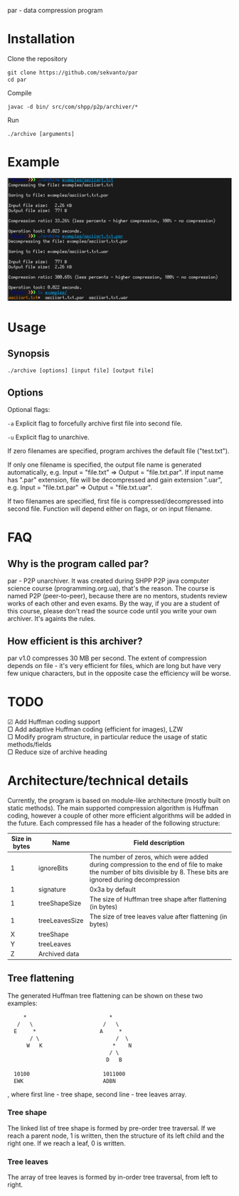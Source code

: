par - data compression program

# Installation

Clone the repository
```
git clone https://github.com/sekvanto/par
cd par
```
Compile
```
javac -d bin/ src/com/shpp/p2p/archiver/*
```
Run
```
./archive [arguments]
```

# Example

![example](examples/example.png)

# Usage

## Synopsis

```
./archive [options] [input file] [output file]
```

## Options

Optional flags:

`-a` Explicit flag to forcefully archive first file into second file.

`-u` Explicit flag to unarchive.


If zero filenames are specified, program archives the default file ("test.txt").

If only one filename is specified, the output file name is generated automatically, e.g. Input = "file.txt" => Output = "file.txt.par". If input name has ".par" extension, file will be decompressed and gain extension ".uar", e.g. Input = "file.txt.par" => Output = "file.txt.uar".

If two filenames are specified, first file is compressed/decompressed into second file. Function will depend either on flags, or on input filename.

# FAQ

## Why is the program called par?

par - P2P unarchiver. It was created during SHPP P2P java computer science course (programming.org.ua), that's the reason. The course is named P2P (peer-to-peer), because there are no mentors, students review works of each other and even exams. By the way, if you are a student of this course, please don't read the source code until you write your own archiver. It's againts the rules.

## How efficient is this archiver?

par v1.0 compresses 30 MB per second. The extent of compression depends on file - it's very efficient for files, which are long but have very few unique characters, but in the opposite case the efficiency will be worse.

# TODO

☑  Add Huffman coding support\
▢  Add adaptive Huffman coding (efficient for images), LZW\
▢  Modify program structure, in particular reduce the usage of static methods/fields\
▢  Reduce size of archive heading

# Architecture/technical details

Currently, the program is based on module-like architecture (mostly built on static methods). The main supported compression algorithm is Huffman coding, however a couple of other more efficient algorithms will be added in the future. Each compressed file has a header of the following structure:

| Size in bytes | Name | Field description |
| --- | --- | --- |
| 1 | ignoreBits | The number of zeros, which were added during compression to the end of file to make the number of bits divisible by 8. These bits are ignored during decompression |
| 1 | signature | 0x3a by default
| 1 | treeShapeSize | The size of Huffman tree shape after flattening (in bytes)
| 1 | treeLeavesSize | The size of tree leaves value after flattening (in bytes)
| X | treeShape
| Y | treeLeaves
| Z | Archived data

## Tree flattening

The generated Huffman tree flattening can be shown on these two examples:

```
     *                          *
   /   \                      /   \
  E     *                    A     *
       / \                        /  \
      W   K                      *    N
                                / \
                               D   B

  10100                       1011000
  EWK                         ADBN
```

, where first line - tree shape, second line - tree leaves array.

### Tree shape

The linked list of tree shape is formed by pre-order tree traversal. If we reach a parent node, 1 is written, then the structure of its left child and the right one. If we reach a leaf, 0 is written.

### Tree leaves

The array of tree leaves is formed by in-order tree traversal, from left to right.

